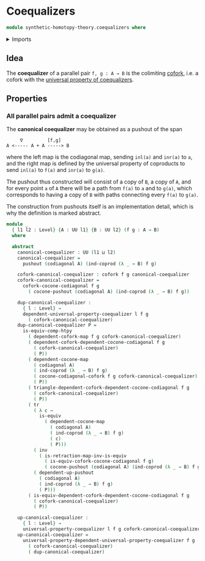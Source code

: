 # Coequalizers

```agda
module synthetic-homotopy-theory.coequalizers where
```

<details><summary>Imports</summary>

```agda
open import foundation.codiagonal-maps-of-types
open import foundation.coproduct-types
open import foundation.equivalences
open import foundation.identity-types
open import foundation.transport-along-identifications
open import foundation.universe-levels

open import synthetic-homotopy-theory.coforks
open import synthetic-homotopy-theory.dependent-cocones-under-spans
open import synthetic-homotopy-theory.dependent-coforks
open import synthetic-homotopy-theory.dependent-universal-property-coequalizers
open import synthetic-homotopy-theory.pushouts
open import synthetic-homotopy-theory.universal-property-coequalizers
```

</details>

## Idea

The **coequalizer** of a parallel pair `f, g : A → B` is the colimiting
[cofork](synthetic-homotopy-theory.coforks.md), i.e. a cofork with the
[universal property of coequalizers](synthetic-homotopy-theory.universal-property-coequalizers.md).

## Properties

### All parallel pairs admit a coequalizer

The **canonical coequalizer** may be obtained as a pushout of the span

```text
     ∇         [f,g]
A <----- A + A -----> B
```

where the left map is the codiagonal map, sending `inl(a)` and `inr(a)` to `a`,
and the right map is defined by the universal property of coproducts to send
`inl(a)` to `f(a)` and `inr(a)` to `g(a)`.

The pushout thus constructed will consist of a copy of `B`, a copy of `A`, and
for every point `a` of `A` there will be a path from `f(a)` to `a` and to
`g(a)`, which corresponds to having a copy of `B` with paths connecting every
`f(a)` to `g(a)`.

The construction from pushouts itself is an implementation detail, which is why
the definition is marked abstract.

```agda
module _
  { l1 l2 : Level} {A : UU l1} {B : UU l2} (f g : A → B)
  where

  abstract
    canonical-coequalizer : UU (l1 ⊔ l2)
    canonical-coequalizer =
      pushout (codiagonal A) (ind-coprod (λ _ → B) f g)

    cofork-canonical-coequalizer : cofork f g canonical-coequalizer
    cofork-canonical-coequalizer =
      cofork-cocone-codiagonal f g
        ( cocone-pushout (codiagonal A) (ind-coprod (λ _ → B) f g))

    dup-canonical-coequalizer :
      { l : Level} →
      dependent-universal-property-coequalizer l f g
        ( cofork-canonical-coequalizer)
    dup-canonical-coequalizer P =
      is-equiv-comp-htpy
        ( dependent-cofork-map f g cofork-canonical-coequalizer)
        ( dependent-cofork-dependent-cocone-codiagonal f g
          ( cofork-canonical-coequalizer)
          ( P))
        ( dependent-cocone-map
          ( codiagonal A)
          ( ind-coprod (λ _ → B) f g)
          ( cocone-codiagonal-cofork f g cofork-canonical-coequalizer)
          ( P))
        ( triangle-dependent-cofork-dependent-cocone-codiagonal f g
          ( cofork-canonical-coequalizer)
          ( P))
        ( tr
          ( λ c →
            is-equiv
              ( dependent-cocone-map
                ( codiagonal A)
                ( ind-coprod (λ _ → B) f g)
                ( c)
                ( P)))
          ( inv
            ( is-retraction-map-inv-is-equiv
              ( is-equiv-cofork-cocone-codiagonal f g)
              ( cocone-pushout (codiagonal A) (ind-coprod (λ _ → B) f g))))
          ( dependent-up-pushout
            ( codiagonal A)
            ( ind-coprod (λ _ → B) f g)
            ( P)))
        ( is-equiv-dependent-cofork-dependent-cocone-codiagonal f g
          ( cofork-canonical-coequalizer)
          ( P))

    up-canonical-coequalizer :
      { l : Level} →
      universal-property-coequalizer l f g cofork-canonical-coequalizer
    up-canonical-coequalizer =
      universal-property-dependent-universal-property-coequalizer f g
        ( cofork-canonical-coequalizer)
        ( dup-canonical-coequalizer)
```
